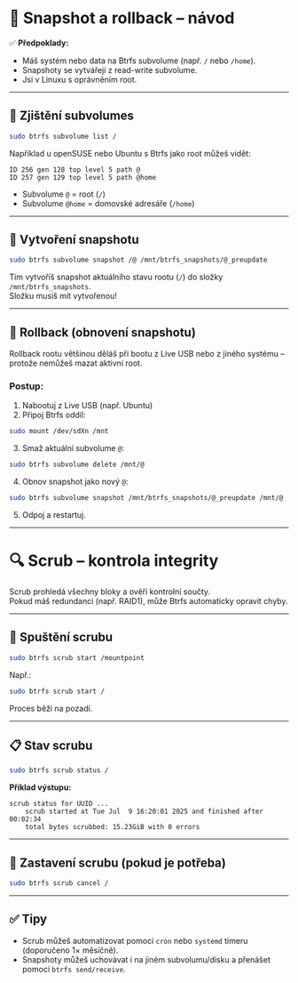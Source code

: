 # 📸 Snapshot a rollback – návod

✅ **Předpoklady:**  
- Máš systém nebo data na Btrfs subvolume (např. `/` nebo `/home`).  
- Snapshoty se vytvářejí z read-write subvolume.  
- Jsi v Linuxu s oprávněním root.

---

## 📍 Zjištění subvolumes

```bash
sudo btrfs subvolume list /
```

Například u openSUSE nebo Ubuntu s Btrfs jako root můžeš vidět:

```
ID 256 gen 128 top level 5 path @
ID 257 gen 129 top level 5 path @home
```

- Subvolume `@` = root (`/`)  
- Subvolume `@home` = domovské adresáře (`/home`)

---

## 📸 Vytvoření snapshotu

```bash
sudo btrfs subvolume snapshot /@ /mnt/btrfs_snapshots/@_preupdate
```

Tím vytvoříš snapshot aktuálního stavu rootu (`/`) do složky `/mnt/btrfs_snapshots`.  
Složku musíš mít vytvořenou!

---

## 🔁 Rollback (obnovení snapshotu)

Rollback rootu většinou děláš při bootu z Live USB nebo z jiného systému – protože nemůžeš mazat aktivní root.

### **Postup:**

1. Nabootuj z Live USB (např. Ubuntu)
2. Připoj Btrfs oddíl:

```bash
sudo mount /dev/sdXn /mnt
```

3. Smaž aktuální subvolume `@`:

```bash
sudo btrfs subvolume delete /mnt/@
```

4. Obnov snapshot jako nový `@`:

```bash
sudo btrfs subvolume snapshot /mnt/btrfs_snapshots/@_preupdate /mnt/@
```

5. Odpoj a restartuj.

---

# 🔍 Scrub – kontrola integrity

Scrub prohledá všechny bloky a ověří kontrolní součty.  
Pokud máš redundanci (např. RAID1), může Btrfs automaticky opravit chyby.

---

## 🔎 Spuštění scrubu

```bash
sudo btrfs scrub start /mountpoint
```

Např.:

```bash
sudo btrfs scrub start /
```

Proces běží na pozadí.

---

## 📋 Stav scrubu

```bash
sudo btrfs scrub status /
```

**Příklad výstupu:**

```
scrub status for UUID ...
    scrub started at Tue Jul  9 16:20:01 2025 and finished after 00:02:34
    total bytes scrubbed: 15.23GiB with 0 errors
```

---

## 🛑 Zastavení scrubu (pokud je potřeba)

```bash
sudo btrfs scrub cancel /
```

---

## ✅ Tipy

- Scrub můžeš automatizovat pomocí `cron` nebo `systemd` timeru (doporučeno 1× měsíčně).
- Snapshoty můžeš uchovávat i na jiném subvolumu/disku a přenášet pomocí `btrfs send/receive`.
